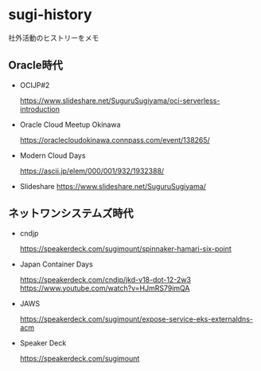 # sugi-history
社外活動のヒストリーをメモ

## Oracle時代

- OCIJP#2

  https://www.slideshare.net/SuguruSugiyama/oci-serverless-introduction

- Oracle Cloud Meetup Okinawa

  https://oraclecloudokinawa.connpass.com/event/138265/

- Modern Cloud Days

  https://ascii.jp/elem/000/001/932/1932388/

- Slideshare
  https://www.slideshare.net/SuguruSugiyama/

## ネットワンシステムズ時代
- cndjp

  https://speakerdeck.com/sugimount/spinnaker-hamari-six-point

- Japan Container Days

  https://speakerdeck.com/cndjp/jkd-v18-dot-12-2w3
  https://www.youtube.com/watch?v=HJmRS79imQA

- JAWS

  https://speakerdeck.com/sugimount/expose-service-eks-externaldns-acm

- Speaker Deck

  https://speakerdeck.com/sugimount
